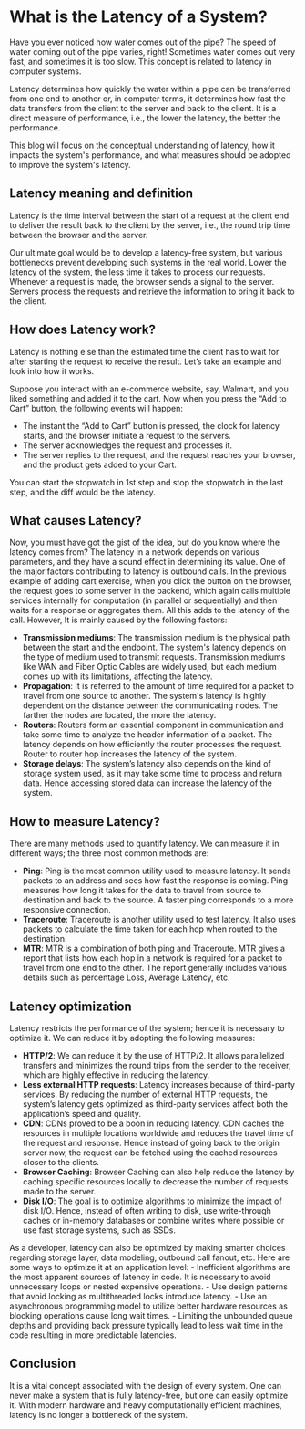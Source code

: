 # What is the Latency of a System?

Have you ever noticed how water comes out of the pipe? The speed of water coming out of the pipe varies, right! Sometimes water comes out very fast, and sometimes it is too slow. This concept is related to latency in computer systems.

Latency determines how quickly the water within a pipe can be transferred from one end to another or, in computer terms, it determines how fast the data transfers from the client to the server and back to the client. It is a direct measure of performance, i.e., the lower the latency, the better the performance. 

This blog will focus on the conceptual understanding of latency, how it impacts the system's performance, and what measures should be adopted to improve the system's latency.

## Latency meaning and definition

Latency is the time interval between the start of a request at the client end to deliver the result back to the client by the server, i.e., the round trip time between the browser and the server.

Our ultimate goal would be to develop a latency-free system, but various bottlenecks prevent developing such systems in the real world. Lower the latency of the system, the less time it takes to process our requests. Whenever a request is made, the browser sends a signal to the server. Servers process the requests and retrieve the information to bring it back to the client.

## How does Latency work?

Latency is nothing else than the estimated time the client has to wait for after starting the request to receive the result. Let’s take an example and look into how it works.

Suppose you interact with an e-commerce website, say, Walmart, and you liked something and added it to the cart. Now when you press the “Add to Cart” button, the following events will happen:
- The instant the “Add to Cart” button is pressed, the clock for latency starts, and the browser initiate a request to the servers.
- The server acknowledges the request and processes it.
- The server replies to the request, and the request reaches your browser, and the product gets added to your Cart.

You can start the stopwatch in 1st step and stop the stopwatch in the last step, and the diff would be the latency.

## What causes Latency?

Now, you must have got the gist of the idea, but do you know where the latency comes from? The latency in a network depends on various parameters, and they have a sound effect in determining its value. One of the major factors contributing to latency is outbound calls. In the previous example of adding cart exercise, when you click the button on the browser, the request goes to some server in the backend, which again calls multiple services internally for computation (in parallel or sequentially) and then waits for a response or aggregates them. All this adds to the latency of the call. However, It is mainly caused by the following factors:
- **Transmission mediums**: The transmission medium is the physical path between the start and the endpoint. The system's latency depends on the type of medium used to transmit requests. Transmission mediums like WAN and Fiber Optic Cables are widely used, but each medium comes up with its limitations, affecting the latency.
- **Propagation**: It is referred to the amount of time required for a packet to travel from one source to another. The system's latency is highly dependent on the distance between the communicating nodes. The farther the nodes are located, the more the latency.
- **Routers**: Routers form an essential component in communication and take some time to analyze the header information of a packet. The latency depends on how efficiently the router processes the request. Router to router hop increases the latency of the system. 
- **Storage delays**: The system’s latency also depends on the kind of storage system used, as it may take some time to process and return data. Hence accessing stored data can increase the latency of the system.

## How to measure Latency?

There are many methods used to quantify latency. We can measure it in different ways;
the three most common methods are:
- **Ping**: Ping is the most common utility used to measure latency. It sends packets to an address and sees how fast the response is coming. Ping measures how long it takes for the data to travel from source to destination and back to the source. A faster ping corresponds to a more responsive connection.
- **Traceroute**: Traceroute is another utility used to test latency. It also uses packets to calculate the time taken for each hop when routed to the destination.
- **MTR**: MTR is a combination of both ping and Traceroute. MTR gives a report that lists how each hop in a network is required for a packet to travel from one end to the other. The report generally includes various details such as percentage Loss, Average Latency, etc.

## Latency optimization

Latency restricts the performance of the system; hence it is necessary to optimize it. We can reduce it by adopting the following measures:
- **HTTP/2**: We can reduce it by the use of HTTP/2. It allows parallelized transfers and minimizes the round trips from the sender to the receiver, which are highly effective in reducing the latency.
- **Less external HTTP requests**: Latency increases because of third-party services. By reducing the number of external HTTP requests, the system’s latency gets optimized as third-party services affect both the application’s speed and quality.
- **CDN**: CDNs proved to be a boon in reducing latency. CDN caches the resources in multiple locations worldwide and reduces the travel time of the request and response. Hence instead of going back to the origin server now, the request can be fetched using the cached resources closer to the clients.
- **Browser Caching**: Browser Caching can also help reduce the latency by caching specific resources locally to decrease the number of requests made to the server.
- **Disk I/O**: The goal is to optimize algorithms to minimize the impact of disk I/O. Hence, instead of often writing to disk, use write-through caches or in-memory databases or combine writes where possible or use fast storage systems, such as SSDs.

As a developer, latency can also be optimized by making smarter choices regarding storage layer, data modeling, outbound call fanout, etc. Here are some ways to optimize it at an application level:
    - Inefficient algorithms are the most apparent sources of latency in code. It is necessary to avoid unnecessary loops or nested expensive operations.
    - Use design patterns that avoid locking as multithreaded locks introduce latency.
    - Use an asynchronous programming model to utilize better hardware resources as blocking operations cause long wait times.
    - Limiting the unbounded queue depths and providing back pressure typically lead to less wait time in the code resulting in more predictable latencies.

## Conclusion

It is a vital concept associated with the design of every system. One can never make a system that is fully latency-free, but one can easily optimize it. With modern hardware and heavy computationally efficient machines, latency is no longer a bottleneck of the system.
